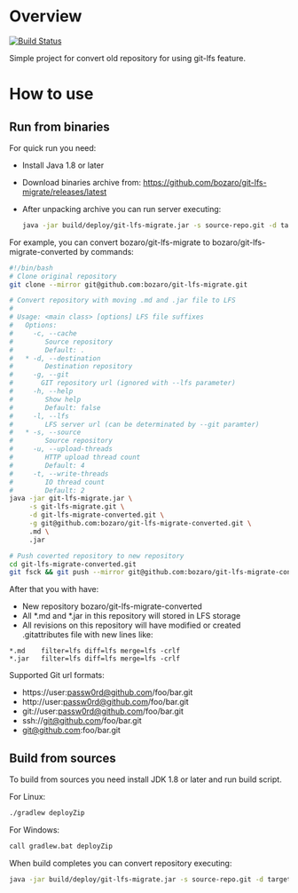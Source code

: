 # Overview

[![Build Status](https://travis-ci.org/bozaro/git-lfs-migrate.svg?branch=master)](https://travis-ci.org/bozaro/git-lfs-migrate)

Simple project for convert old repository for using git-lfs feature.

# How to use

## Run from binaries

For quick run you need:

 * Install Java 1.8 or later
 * Download binaries archive from: https://github.com/bozaro/git-lfs-migrate/releases/latest
 * After unpacking archive you can run server executing:

   ```bash
   java -jar build/deploy/git-lfs-migrate.jar -s source-repo.git -d target-repo.git -l http://test:test@lfs-server/ .psd .zip .bin
   ```

For example, you can convert bozaro/git-lfs-migrate to bozaro/git-lfs-migrate-converted by commands:

```bash
#!/bin/bash
# Clone original repository
git clone --mirror git@github.com:bozaro/git-lfs-migrate.git

# Convert repository with moving .md and .jar file to LFS
#
# Usage: <main class> [options] LFS file suffixes
#   Options:
#     -c, --cache
#        Source repository
#        Default: .
#   * -d, --destination
#        Destination repository
#     -g, --git
#       GIT repository url (ignored with --lfs parameter)
#     -h, --help
#        Show help
#        Default: false
#     -l, --lfs
#        LFS server url (can be determinated by --git paramter)
#   * -s, --source
#        Source repository
#     -u, --upload-threads
#        HTTP upload thread count
#        Default: 4
#     -t, --write-threads
#        IO thread count
#        Default: 2
java -jar git-lfs-migrate.jar \
     -s git-lfs-migrate.git \
     -d git-lfs-migrate-converted.git \
     -g git@github.com:bozaro/git-lfs-migrate-converted.git \
     .md \
     .jar

# Push coverted repository to new repository
cd git-lfs-migrate-converted.git
git fsck && git push --mirror git@github.com:bozaro/git-lfs-migrate-converted.git
```

After that you with have:

 * New repository bozaro/git-lfs-migrate-converted
 * All *.md and *.jar in this repository will stored in LFS storage
 * All revisions on this repository will have modified or created .gitattributes file with new lines like:<br/>
```
*.md    filter=lfs diff=lfs merge=lfs -crlf
*.jar   filter=lfs diff=lfs merge=lfs -crlf
```

Supported Git url formats:

 * https://user:passw0rd@github.com/foo/bar.git
 * http://user:passw0rd@github.com/foo/bar.git
 * git://user:passw0rd@github.com/foo/bar.git
 * ssh://git@github.com/foo/bar.git
 * git@github.com:foo/bar.git

## Build from sources

To build from sources you need install JDK 1.8 or later and run build script.

For Linux:

```bash
./gradlew deployZip
```

For Windows:

```bash
call gradlew.bat deployZip
```

When build completes you can convert repository executing:

```bash
java -jar build/deploy/git-lfs-migrate.jar -s source-repo.git -d target-repo.git -l http://test:test@lfs-server/ .psd .zip .bin
```
